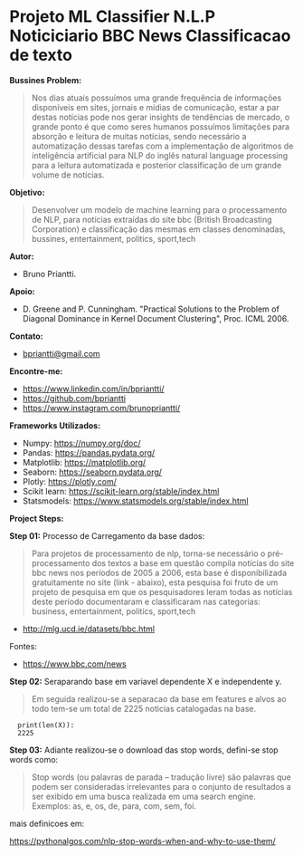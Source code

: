 # Projeto ML Classifier N.L.P Noticiciario BBC News Classificacao de texto

__Bussines Problem:__
> Nos dias atuais possuímos uma grande frequência de informações disponíveis em sites, jornais e mídias de comunicação, estar a par destas notícias pode nos gerar insights de tendências de mercado, o grande ponto é que como seres humanos possuímos limitações para absorção e leitura de muitas notícias, sendo necessário a automatização dessas tarefas com a implementação de algoritmos de inteligência artificial para NLP do inglês natural language processing para a leitura automatizada e posterior classificação de um grande volume de notícias.

__Objetivo:__   
> Desenvolver um modelo de machine learning para o processamento de NLP, para notícias extraídas do site bbc (British Broadcasting Corporation) e classificação das mesmas em classes denominadas, bussines, entertainment, politics, sport,tech

__Autor:__  
   - Bruno Priantti.

__Apoio:__
- D. Greene and P. Cunningham. "Practical Solutions to the Problem of Diagonal Dominance in Kernel Document Clustering", Proc. ICML 2006.
    
__Contato:__  
  - bpriantti@gmail.com

__Encontre-me:__  
   -  https://www.linkedin.com/in/bpriantti/  
   -  https://github.com/bpriantti
   -  https://www.instagram.com/brunopriantti/
   
__Frameworks Utilizados:__

- Numpy: https://numpy.org/doc/  
- Pandas: https://pandas.pydata.org/
- Matplotlib: https://matplotlib.org/ 
- Seaborn: https://seaborn.pydata.org/  
- Plotly: https://plotly.com/  
- Scikit learn: https://scikit-learn.org/stable/index.html
- Statsmodels: https://www.statsmodels.org/stable/index.html

__Project Steps:__

__Step 01:__ Processo de Carregamento da base dados:

> Para projetos de processamento de nlp, torna-se necessário o pré-processamento dos textos a base em questão compila notícias do site bbc news nos períodos de 2005 a 2006, esta base é disponibilizada gratuitamente no site (link - abaixo), esta pesquisa foi fruto de um projeto de pesquisa em que os pesquisadores leram todas as notícias deste período documentaram e classificaram nas categorias: business, entertainment, politics, sport,tech

- http://mlg.ucd.ie/datasets/bbc.html

Fontes:
- https://www.bbc.com/news

__Step 02:__ Seraparando base em variavel dependente X e independente y.

> Em seguida realizou-se a separacao da base em features e alvos ao todo tem-se um total de 2225 noticias catalogadas na base.

      print(len(X)):
      2225

__Step 03:__ Adiante realizou-se o download das stop words, defini-se stop words como:

> Stop words (ou palavras de parada – tradução livre) são palavras que podem ser consideradas irrelevantes para o conjunto de resultados a ser exibido em uma busca realizada em uma search engine. Exemplos: as, e, os, de, para, com, sem, foi.

mais definicoes em:

https://pythonalgos.com/nlp-stop-words-when-and-why-to-use-them/
